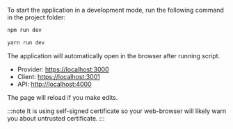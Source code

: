 To start the application in a development mode, run the following command in the project folder:

<Tabs groupId="yarn-npm">

<TabItem value="npm" label="npm">

```bash
npm run dev
```

</TabItem>

<TabItem value="yarn" label="yarn">

```bash
yarn run dev
```

</TabItem>

</Tabs>

The application will automatically open in the browser after running script.

- Provider: <https://localhost:3000>
- Client: <https://localhost:3001>
- API: <http://localhost:4000>

The page will reload if you make edits.

:::note
It is using self-signed certificate so your web-browser will likely warn you about untrusted certificate.
:::
